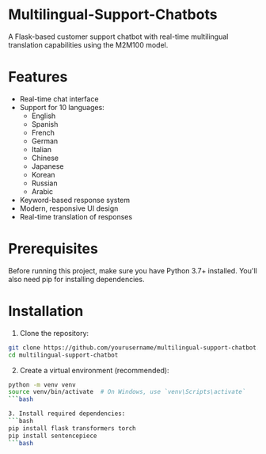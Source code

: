 # Multilingual-Support-Chatbots

A Flask-based customer support chatbot with real-time multilingual translation capabilities using the M2M100 model.

# Features
- Real-time chat interface
- Support for 10 languages:
  - English
  - Spanish
  - French
  - German
  - Italian
  - Chinese
  - Japanese
  - Korean
  - Russian
  - Arabic
- Keyword-based response system
- Modern, responsive UI design
- Real-time translation of responses

# Prerequisites
Before running this project, make sure you have Python 3.7+ installed. You'll also need pip for installing dependencies.

# Installation
1. Clone the repository:
```bash
git clone https://github.com/yourusername/multilingual-support-chatbot.git
cd multilingual-support-chatbot
```

2. Create a virtual environment (recommended):
```bash
python -m venv venv
source venv/bin/activate  # On Windows, use `venv\Scripts\activate`
```bash

3. Install required dependencies:
```bash
pip install flask transformers torch
pip install sentencepiece
```bash
